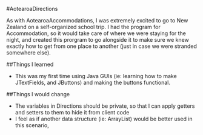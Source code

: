 #AotearoaDirections 

As with AotearoaAccommodations, I was extremely excited to go to New Zealand on a self-organized school trip. I had the program for Accommodation, so it would take care of where we were staying for the night, and created this prorgram to go alongside it to make sure we knew exactly how to get from one place to another (just in case we were stranded somewhere else). 

##Things I learned 
 + This was my first time using Java GUIs (ie: learning how to make JTextFields, and JButtons) and making the buttons functional. 
 
##Things I would change 
 + The variables in Directions should be private, so that I can apply getters and setters to them to hide it from client code 
 + I feel as if another data structure (ie: ArrayList) would be better used in this scenario, 
